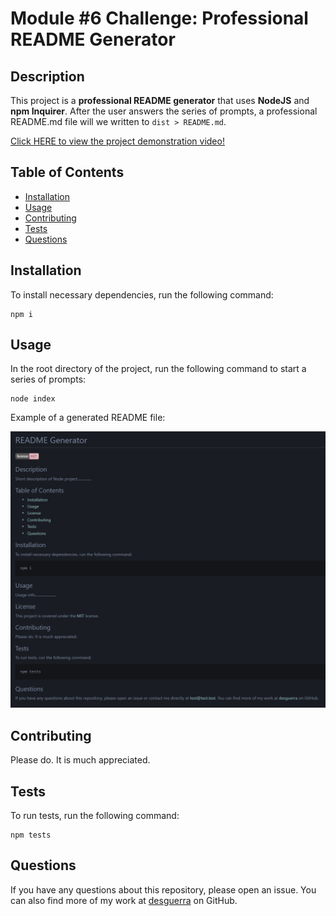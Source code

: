# Module #6 Challenge: Professional README Generator

## Description

This project is a **professional README generator** that uses **NodeJS** and **npm Inquirer**. After the user answers the series of prompts, a professional README.md file will we written to `dist > README.md`.

[Click HERE to view the project demonstration video!](https://drive.google.com/file/d/1eXljv7MNuFghpQVkPEZsVxhPw_XidyCT/view)

## Table of Contents

* [Installation](#installation)
* [Usage](#usage)
* [Contributing](#contributing)
* [Tests](#tests)
* [Questions](#questions)


## Installation

To install necessary dependencies, run the following command:
```
npm i
```

## Usage

In the root directory of the project, run the following command to start a series of prompts:
```
node index
```

Example of a generated README file:

![screenshot 1 of project](assets/SS1.PNG)

## Contributing

Please do. It is much appreciated.

## Tests

To run tests, run the following command:
```
npm tests
```

## Questions

If you have any questions about this repository, please open an issue. You can also find more of my work at [desguerra](https://github.com/desguerra) on GitHub.